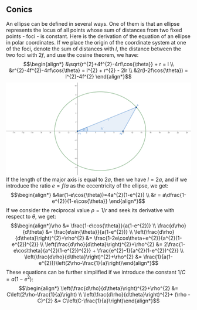 ## Conics
An ellipse can be defined in several ways. One of them is that an ellipse represents the locus of all points whose sum of distances from two fixed points - foci - is constant. Here is the derivation of the equation of an ellipse in polar coordinates. If we place the origin of the coordinate system at one of the foci, denote the sum of distances with $l$, the distance between the two foci with $2f$, and use the cosine theorem, we have:
$$\begin{align*}
&\sqrt{r^{2}+4f^{2}-4rf\cos{\theta}} + r = l \\
&r^{2}-4f^{2}-4rf\cos{\theta} = l^{2} + r^{2} - 2lr \\
&2r(l-2f\cos{\theta}) = l^{2}-4f^{2}
\end{align*}$$
![Ellipse](../assets/images/2023-07-30-conics/ellipse.png)
If the length of the major axis is equal to $2a$, then we have $l=2a$, and if we introduce the ratio $e=f/a$ as the eccentricity of the ellipse, we get:
$$\begin{align*}
&4ar(1-e\cos{\theta})=4a^{2}(1-e^{2}) \\
&r = a\dfrac{1-e^{2}}{1-e\cos{\theta}}
\end{align*}$$
If we consider the reciprocal value $\rho = 1/r$ and seek its derivative with respect to $\theta$, we get:
$$\begin{align*}\rho &= \frac{1-e\cos{\theta}}{a(1-e^{2})} \\
\frac{d\rho}{d\theta} &= \frac{e\sin{\theta}}{a(1-e^{2})} \\
\left(\frac{d\rho}{d\theta}\right)^{2}+\rho^{2} &= \frac{1-2e\cos\theta+e^{2}}{a^{2}(1-e^{2})^{2}} \\
\left(\frac{d\rho}{d\theta}\right)^{2}+\rho^{2} &= 2\frac{1-e\cos\theta}{a^{2}(1-e^{2})^{2}} + \frac{e^{2}-1}{a^{2}(1-e^{2})^{2}} \\
\left(\frac{d\rho}{d\theta}\right)^{2}+\rho^{2} &= \frac{1}{a(1-e^{2})}\left(2\rho-\frac{1}{a}\right)\end{align*}$$
These equations can be further simplified if we introduce the constant $1/C = a(1-e^{2})$:
$$\begin{align*}
\left(\frac{d\rho}{d\theta}\right)^{2}+\rho^{2} &= C\left(2\rho-\frac{1}{a}\right) \\
\left(\frac{d\rho}{d\theta}\right)^{2}+ (\rho - C)^{2} &= C\left(C-\frac{1}{a}\right)\end{align*}$$